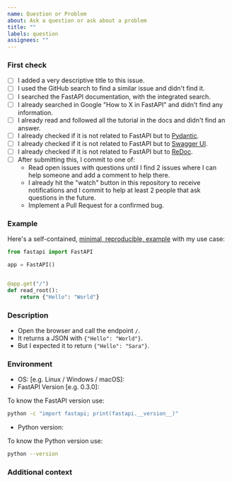 ```yaml
---
name: Question or Problem
about: Ask a question or ask about a problem
title: ""
labels: question
assignees: ""
---
```


### First check

- [ ] I added a very descriptive title to this issue.
- [ ] I used the GitHub search to find a similar issue and didn't find it.
- [ ] I searched the FastAPI documentation, with the integrated search.
- [ ] I already searched in Google "How to X in FastAPI" and didn't find any information.
- [ ] I already read and followed all the tutorial in the docs and didn't find an answer.
- [ ] I already checked if it is not related to FastAPI but to [Pydantic](https://github.com/samuelcolvin/pydantic).
- [ ] I already checked if it is not related to FastAPI but to [Swagger UI](https://github.com/swagger-api/swagger-ui).
- [ ] I already checked if it is not related to FastAPI but to [ReDoc](https://github.com/Redocly/redoc).
- [ ] After submitting this, I commit to one of:
  - Read open issues with questions until I find 2 issues where I can help someone and add a comment to help there.
  - I already hit the "watch" button in this repository to receive notifications and I commit to help at least 2 people that ask questions in the future.
  - Implement a Pull Request for a confirmed bug.

<!--

I'm asking all this because answering questions and solving problems in GitHub issues consumes a lot of time. I end up not being able to add new features, fix bugs, review Pull Requests, etc. as fast as I wish because I have to spend too much time handling issues.

All that, on top of all the incredible help provided by a bunch of community members that give a lot of their time to come here and help others.

That's a lot of work they are doing, but if more FastAPI users came to help others like them just a little bit more, it would be much less effort for them (and you and me 😅).

-->

### Example

Here's a self-contained, [minimal, reproducible, example](https://stackoverflow.com/help/minimal-reproducible-example) with my use case:

<!-- Replace the code below with your own self-contained, minimal, reproducible, example, if I (or someone) can copy it, run it, and see it right away, there's a much higher chance I (or someone) will be able to help you -->

```Python
from fastapi import FastAPI

app = FastAPI()


@app.get("/")
def read_root():
    return {"Hello": "World"}
```

### Description

<!-- Replace the content below with your own problem, question, or error -->

- Open the browser and call the endpoint `/`.
- It returns a JSON with `{"Hello": "World"}`.
- But I expected it to return `{"Hello": "Sara"}`.

### Environment

- OS: [e.g. Linux / Windows / macOS]:
- FastAPI Version [e.g. 0.3.0]:

To know the FastAPI version use:

```bash
python -c "import fastapi; print(fastapi.__version__)"
```

- Python version:

To know the Python version use:

```bash
python --version
```

### Additional context

<!-- Add any other context or screenshots about the question here. -->
